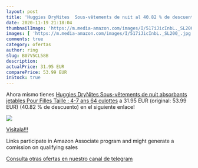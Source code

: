 ```yaml
---
layout: post
title: 'Huggies DryNites  Sous-vêtements de nuit al 40.82 % de descuento'
date: 2020-11-19 21:18:04
thumbnailImage: 'https://m.media-amazon.com/images/I/517iJicInbL._SL200_.jpg'
images: [ 'https://m.media-amazon.com/images/I/517iJicInbL._SL200_.jpg' ]
comments: true
category: ofertas
author: ring
slug: B07V5CL58B
description:
actualPrice: 31.95 EUR
comparePrice: 53.99 EUR
inStock: true
---
```


Ahora mismo tienes [Huggies DryNites  Sous-vêtements de nuit absorbants jetables  Pour Filles  Taille : 4-7 ans  64 culottes](https://www.amazon.fr/dp/B07V5CL58B/?tag=tolees0d-21) a 31.95 EUR (original: 53.99 EUR) (40.82 %  de descuento) en el siguiente enlace!

[![](https://m.media-amazon.com/images/I/517iJicInbL._SL200_.jpg)](https://www.amazon.fr/dp/B07V5CL58B/?tag=tolees0d-21)

[Visítala!!!](https://www.amazon.fr/dp/B07V5CL58B/?tag=tolees0d-21)

Links participate in Amazon Associate program and might generate a comission on qualifying sales

[Consulta otras ofertas en nuestro canal de telegram](https://t.me/s/ofertas25)

